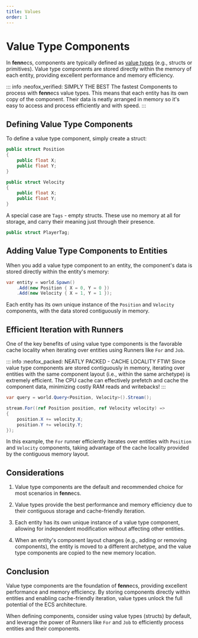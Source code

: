 ```yaml
---
title: Values
order: 1
---
```


# Value Type Components

In **fenn**ecs, components are typically defined as [value types](https://learn.microsoft.com/en-us/dotnet/csharp/language-reference/builtin-types/value-types) (e.g., structs or primitives). Value type components are stored directly within the memory of each entity, providing excellent performance and memory efficiency.

::: info :neofox_verified: SIMPLY THE BEST
The fastest Components to process with **fenn**ecs value types. This means that each entity has its own copy of the component. Their data is neatly arranged in memory so it's easy to access and process efficiently and with speed.
:::

## Defining Value Type Components

To define a value type component, simply create a struct:

```csharp
public struct Position
{
    public float X;
    public float Y;
}

public struct Velocity
{
    public float X;
    public float Y;
}
```

A special case are `Tags` - empty structs. These use no memory at all for storage, and carry their meaning just through their presence.

```csharp
public struct PlayerTag;
```


## Adding Value Type Components to Entities

When you add a value type component to an entity, the component's data is stored directly within the entity's memory:

```csharp
var entity = world.Spawn()
    .Add(new Position { X = 0, Y = 0 })
    .Add(new Velocity { X = 1, Y = 1 });
```

Each entity has its own unique instance of the `Position` and `Velocity` components, with the data stored contiguously in memory.

## Efficient Iteration with Runners

One of the key benefits of using value type components is the favorable cache locality when iterating over entities using Runners like `For` and `Job`.

::: info :neofox_packed: NEATLY PACKED - CACHE LOCALITY FTW!
Since value type components are stored contiguously in memory, iterating over entities with the same component layout (i.e., within the same archetype) is extremely efficient. The CPU cache can effectively prefetch and cache the component data, minimizing costly RAM reads and writebacks!
:::

```csharp
var query = world.Query<Position, Velocity>().Stream();

stream.For((ref Position position, ref Velocity velocity) =>
{
    position.X += velocity.X;
    position.Y += velocity.Y;
});
```

In this example, the `For` runner efficiently iterates over entities with `Position` and `Velocity` components, taking advantage of the cache locality provided by the contiguous memory layout.

## Considerations

1. Value type components are the default and recommended choice for most scenarios in **fenn**ecs.

2. Value types provide the best performance and memory efficiency due to their contiguous storage and cache-friendly iteration.

3. Each entity has its own unique instance of a value type component, allowing for independent modification without affecting other entities.

4. When an entity's component layout changes (e.g., adding or removing components), the entity is moved to a different archetype, and the value type components are copied to the new memory location.

## Conclusion

Value type components are the foundation of **fenn**ecs, providing excellent performance and memory efficiency. By storing components directly within entities and enabling cache-friendly iteration, value types unlock the full potential of the ECS architecture.

When defining components, consider using value types (structs) by default, and leverage the power of Runners like `For` and `Job` to efficiently process entities and their components.
